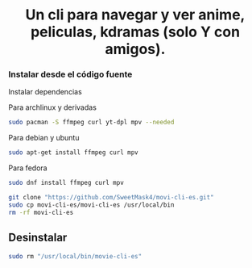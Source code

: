 <h1 align="center">
Un cli para navegar y ver anime, peliculas, kdramas (solo Y con amigos).
</h1>

### Instalar desde el código fuente

Instalar dependencias

Para archlinux y derivadas

```sh
sudo pacman -S ffmpeg curl yt-dpl mpv --needed
```

Para debian y ubuntu

```sh
sudo apt-get install ffmpeg curl mpv
```

Para fedora

```sh
sudo dnf install ffmpeg curl mpv
```

```sh
git clone "https://github.com/SweetMask4/movi-cli-es.git"
sudo cp movi-cli-es/movi-cli-es /usr/local/bin
rm -rf movi-cli-es
```

## Desinstalar

```sh
sudo rm "/usr/local/bin/movie-cli-es"
```
